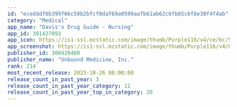 ```yaml
---
id: "ecedddf6b399f66c50b2bfcf0daf69a0599aafb61ab62c6fb65c6f6e30f4f4ab"
category: "Medical"
app_name: "Davis's Drug Guide - Nursing"
app_id: 301427093
app_icon: https://is1-ssl.mzstatic.com/image/thumb/Purple116/v4/ce/bc/5e/cebc5e53-0899-397a-b1bf-370b939c2ad4/AppIcon-1x_U007emarketing-0-4-0-85-220.png/1024x1024bb.png
app_screenshot: https://is1-ssl.mzstatic.com/image/thumb/Purple116/v4/87/36/03/873603c0-0768-a555-358f-32a063b351dc/9e70c8e7-d37e-4f66-8e3b-4fda53a41cd3_ddg_itunes_iphone_6.5_1.png/1242x2688bb.png
publisher_id: 300420400
publisher_name: "Unbound Medicine, Inc."
rank: 214
most_recent_release: 2023-10-26 00:00:00
release_count_in_past_year: 3
release_count_in_past_year_category: 11
release_count_in_past_year_top_in_category: 20
---
```

